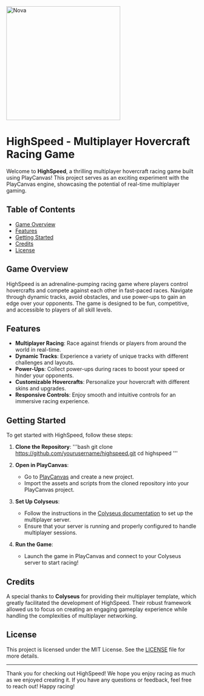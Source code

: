 <img src=".files/assets/207164480/1/61e08459-d639-46ae-9867-71ab5432685a-removebg-preview.png" alt="Nova" width="300">

# HighSpeed - Multiplayer Hovercraft Racing Game

Welcome to **HighSpeed**, a thrilling multiplayer hovercraft racing game built using PlayCanvas! This project serves as an exciting experiment with the PlayCanvas engine, showcasing the potential of real-time multiplayer gaming.

## Table of Contents

- [Game Overview](#game-overview)
- [Features](#features)
- [Getting Started](#getting-started)
- [Credits](#credits)
- [License](#license)

## Game Overview

HighSpeed is an adrenaline-pumping racing game where players control hovercrafts and compete against each other in fast-paced races. Navigate through dynamic tracks, avoid obstacles, and use power-ups to gain an edge over your opponents. The game is designed to be fun, competitive, and accessible to players of all skill levels.

## Features

- **Multiplayer Racing**: Race against friends or players from around the world in real-time.
- **Dynamic Tracks**: Experience a variety of unique tracks with different challenges and layouts.
- **Power-Ups**: Collect power-ups during races to boost your speed or hinder your opponents.
- **Customizable Hovercrafts**: Personalize your hovercraft with different skins and upgrades.
- **Responsive Controls**: Enjoy smooth and intuitive controls for an immersive racing experience.

## Getting Started

To get started with HighSpeed, follow these steps:

1. **Clone the Repository**: 
   '''bash
   git clone https://github.com/yourusername/highspeed.git
   cd highspeed
   '''

2. **Open in PlayCanvas**: 
   - Go to [PlayCanvas](https://playcanvas.com/) and create a new project.
   - Import the assets and scripts from the cloned repository into your PlayCanvas project.

3. **Set Up Colyseus**: 
   - Follow the instructions in the [Colyseus documentation](https://colyseus.io/docs/) to set up the multiplayer server.
   - Ensure that your server is running and properly configured to handle multiplayer sessions.

4. **Run the Game**: 
   - Launch the game in PlayCanvas and connect to your Colyseus server to start racing!

## Credits

A special thanks to **Colyseus** for providing their multiplayer template, which greatly facilitated the development of HighSpeed. Their robust framework allowed us to focus on creating an engaging gameplay experience while handling the complexities of multiplayer networking.

## License

This project is licensed under the MIT License. See the [LICENSE](LICENSE) file for more details.

---

Thank you for checking out HighSpeed! We hope you enjoy racing as much as we enjoyed creating it. If you have any questions or feedback, feel free to reach out! Happy racing!
